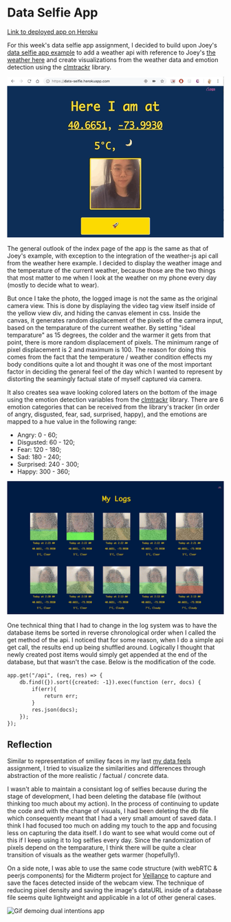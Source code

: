 # Data Selfie App

[Link to deployed app on Heroku](https://data-selfie.herokuapp.com/)

For this week's data selfie app assignment, I decided to build upon Joey's [data selfie app example](https://github.com/joeyklee/data-selfie-app) to add a weather api with reference to Joey's [the weather here](https://github.com/joeyklee/the-weather-here) and create visualizations from the weather data and emotion detection using the [clmtrackr](https://github.com/auduno/clmtrackr) library.

![Gif demoing data selfie app](img/data-selfie-demo.gif)

The general outlook of the index page of the app is the same as that of Joey's example, with exception to the integration of the weather-js api call from the weather here example. I decided to display the weather image and the temperature of the current weather, because those are the two things that most matter to me when I look at the weather on my phone every day (mostly to decide what to wear). 

But once I take the photo, the logged image is not the same as the original camera view. This is done by displaying the video tag view itself inside of the yellow view div, and hiding the canvas element in css. Inside the canvas, it generates random displacement of the pixels of the camera input, based on the temparature of the current weather. By setting "ideal temparature" as 15 degrees, the colder and the warmer it gets from that point, there is more random displacement of pixels. The minimum range of pixel displacement is 2 and maximum is 100. The reason for doing this comes from the fact that the temperature / weather condition effects my body conditions quite a lot and thought it was one of the most important factor in deciding the general feel of the day which I wanted to represent by distorting the seamingly factual state of myself captured via camera.

It also creates sea wave looking colored laters on the bottom of the image using the emotion detection variables from the [clmtrackr](https://github.com/auduno/clmtrackr) library. There are 6 emotion categories that can be received from the library's tracker (in order of angry, disgusted, fear, sad, surprised, happy), and the emotions are mapped to a hue value in the following range:

* Angry: 0 - 60;
* Disgusted: 60 - 120;
* Fear: 120 - 180;
* Sad: 180 - 240;
* Surprised: 240 - 300;
* Happy: 300 - 360;

![Image of log view of data selfie app](img/data-selfie-logs.jpg)

One technical thing that I had to change in the log system was to have the database items be sorted in reverse chronological order when I called the get method of the api. I noticed that for some reason, when I do a simple api get call, the results end up being shuffled around. Logically I thought that newly created post items would simply get appended at the end of the database, but that wasn't the case. Below is the modification of the code.

```
app.get("/api", (req, res) => {
    db.find({}).sort({created: -1}).exec(function (err, docs) {
        if(err){
            return err;
        }
        res.json(docs);
    });
});

```

## Reflection

Similar to representation of smiliey faces in my last [my data feels](https://github.com/js6450/quantifiedHumanists/blob/master/assignments/week3/my-data-feels.md) assignment, I tried to visualize the similarities and differences through abstraction of the more realistic / factual / concrete data. 

I wasn't able to maintain a consistant log of selfies because during the stage of development, I had been deleting the database file (without thinking too much about my action). In the process of continuing to update the code and with the change of visuals, I had been deleting the db file which consequently meant that I had a very small amount of saved data. I think I had focused too much on adding my touch to the app and focusing less on capturing the data itself. I do want to see what would come out of this if I keep using it to log selfies every day. Since the randomization of pixels depend on the temparature, I think there will be quite a clear transition of visuals as the weather gets warmer (hopefully!). 

On a side note, I was able to use the same code structure (with webRTC & peerjs components) for the Midterm project for [Veillance](https://itp.nyu.edu/classes/v-sp2019/) to capture and save the faces detected inside of the webcam view. The technique of reducing pixel density and saving the image's dataURL inside of a database file seems quite lightweight and applicable in a lot of other general cases.

![Gif demoing dual intentions app](img/dual-intentions-demo.gif)
